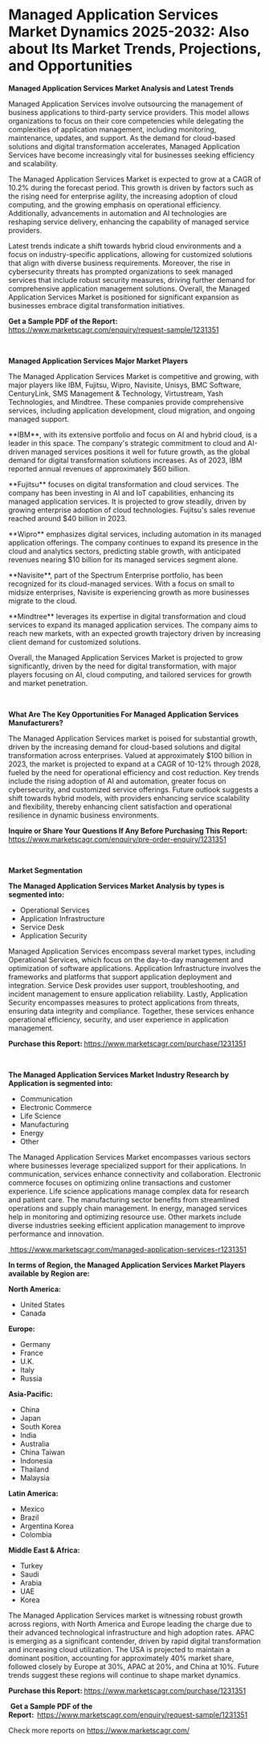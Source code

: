 <p><h1>Managed Application Services Market Dynamics 2025-2032: Also about Its Market Trends, Projections, and Opportunities</h1></p><p><strong>Managed Application Services Market Analysis and Latest Trends</strong></p>
<p><p>Managed Application Services involve outsourcing the management of business applications to third-party service providers. This model allows organizations to focus on their core competencies while delegating the complexities of application management, including monitoring, maintenance, updates, and support. As the demand for cloud-based solutions and digital transformation accelerates, Managed Application Services have become increasingly vital for businesses seeking efficiency and scalability.</p><p>The Managed Application Services Market is expected to grow at a CAGR of 10.2% during the forecast period. This growth is driven by factors such as the rising need for enterprise agility, the increasing adoption of cloud computing, and the growing emphasis on operational efficiency. Additionally, advancements in automation and AI technologies are reshaping service delivery, enhancing the capability of managed service providers. </p><p>Latest trends indicate a shift towards hybrid cloud environments and a focus on industry-specific applications, allowing for customized solutions that align with diverse business requirements. Moreover, the rise in cybersecurity threats has prompted organizations to seek managed services that include robust security measures, driving further demand for comprehensive application management solutions. Overall, the Managed Application Services Market is positioned for significant expansion as businesses embrace digital transformation initiatives.</p></p>
<p><strong>Get a Sample PDF of the Report:&nbsp;</strong> <a href="https://www.marketscagr.com/enquiry/request-sample/1231351?utm_campaign=3217&utm_medium=2&utm_source=Github&utm_content=ia&utm_term=11032025&utm_id=managed-application-services">https://www.marketscagr.com/enquiry/request-sample/1231351</a></p>
<p>&nbsp;</p>
<p><strong>Managed Application Services Major Market Players</strong></p>
<p><p>The Managed Application Services Market is competitive and growing, with major players like IBM, Fujitsu, Wipro, Navisite, Unisys, BMC Software, CenturyLink, SMS Management & Technology, Virtustream, Yash Technologies, and Mindtree. These companies provide comprehensive services, including application development, cloud migration, and ongoing managed support.</p><p>**IBM**, with its extensive portfolio and focus on AI and hybrid cloud, is a leader in this space. The company's strategic commitment to cloud and AI-driven managed services positions it well for future growth, as the global demand for digital transformation solutions increases. As of 2023, IBM reported annual revenues of approximately $60 billion.</p><p>**Fujitsu** focuses on digital transformation and cloud services. The company has been investing in AI and IoT capabilities, enhancing its managed application services. It is projected to grow steadily, driven by growing enterprise adoption of cloud technologies. Fujitsu's sales revenue reached around $40 billion in 2023.</p><p>**Wipro** emphasizes digital services, including automation in its managed application offerings. The company continues to expand its presence in the cloud and analytics sectors, predicting stable growth, with anticipated revenues nearing $10 billion for its managed services segment alone.</p><p>**Navisite**, part of the Spectrum Enterprise portfolio, has been recognized for its cloud-managed services. With a focus on small to midsize enterprises, Navisite is experiencing growth as more businesses migrate to the cloud.</p><p>**Mindtree** leverages its expertise in digital transformation and cloud services to expand its managed application services. The company aims to reach new markets, with an expected growth trajectory driven by increasing client demand for customized solutions.</p><p>Overall, the Managed Application Services Market is projected to grow significantly, driven by the need for digital transformation, with major players focusing on AI, cloud computing, and tailored services for growth and market penetration.</p></p>
<p>&nbsp;</p>
<p><strong>What Are The Key Opportunities For Managed Application Services Manufacturers?</strong></p>
<p><p>The Managed Application Services market is poised for substantial growth, driven by the increasing demand for cloud-based solutions and digital transformation across enterprises. Valued at approximately $100 billion in 2023, the market is projected to expand at a CAGR of 10-12% through 2028, fueled by the need for operational efficiency and cost reduction. Key trends include the rising adoption of AI and automation, greater focus on cybersecurity, and customized service offerings. Future outlook suggests a shift towards hybrid models, with providers enhancing service scalability and flexibility, thereby enhancing client satisfaction and operational resilience in dynamic business environments.</p></p>
<p><strong>Inquire or Share Your Questions If Any Before Purchasing This Report:</strong> <a href="https://www.marketscagr.com/enquiry/pre-order-enquiry/1231351?utm_campaign=3217&utm_medium=2&utm_source=Github&utm_content=ia&utm_term=11032025&utm_id=managed-application-services">https://www.marketscagr.com/enquiry/pre-order-enquiry/1231351</a></p>
<p>&nbsp;</p>
<p><strong>Market Segmentation</strong></p>
<p><strong>The Managed Application Services Market Analysis by types is segmented into:</strong></p>
<p><ul><li>Operational Services</li><li>Application Infrastructure</li><li>Service Desk</li><li>Application Security</li></ul></p>
<p><p>Managed Application Services encompass several market types, including Operational Services, which focus on the day-to-day management and optimization of software applications. Application Infrastructure involves the frameworks and platforms that support application deployment and integration. Service Desk provides user support, troubleshooting, and incident management to ensure application reliability. Lastly, Application Security encompasses measures to protect applications from threats, ensuring data integrity and compliance. Together, these services enhance operational efficiency, security, and user experience in application management.</p></p>
<p><strong>Purchase this Report:&nbsp;</strong><a href="https://www.marketscagr.com/purchase/1231351?utm_campaign=3217&utm_medium=2&utm_source=Github&utm_content=ia&utm_term=11032025&utm_id=managed-application-services">https://www.marketscagr.com/purchase/1231351</a></p>
<p>&nbsp;</p>
<p><strong>The Managed Application Services Market Industry Research by Application is segmented into:</strong></p>
<p><ul><li>Communication</li><li>Electronic Commerce</li><li>Life Science</li><li>Manufacturing</li><li>Energy</li><li>Other</li></ul></p>
<p><p>The Managed Application Services Market encompasses various sectors where businesses leverage specialized support for their applications. In communication, services enhance connectivity and collaboration. Electronic commerce focuses on optimizing online transactions and customer experience. Life science applications manage complex data for research and patient care. The manufacturing sector benefits from streamlined operations and supply chain management. In energy, managed services help in monitoring and optimizing resource use. Other markets include diverse industries seeking efficient application management to improve performance and innovation.</p></p>
<p><a href="https://www.marketscagr.com/managed-application-services-r1231351?utm_campaign=3217&utm_medium=2&utm_source=Github&utm_content=ia&utm_term=11032025&utm_id=managed-application-services">&nbsp;https://www.marketscagr.com/managed-application-services-r1231351</a></p>
<p><strong>In terms of Region, the Managed Application Services Market Players available by Region are:</strong></p>
<p>
    <p> <strong> North America: </strong>
        <ul>
            <li>United States</li>
            <li>Canada</li>
        </ul>
        </p> 
    <p> <strong> Europe: </strong>
        <ul>
            <li>Germany</li>
            <li>France</li>
            <li>U.K.</li>
            <li>Italy</li>
            <li>Russia</li>
        </ul>
        </p> 
    <p> <strong> Asia-Pacific: </strong>
        <ul>
            <li>China</li>
            <li>Japan</li>
            <li>South Korea</li>
            <li>India</li>
            <li>Australia</li>
            <li>China Taiwan</li>
            <li>Indonesia</li>
            <li>Thailand</li>
            <li>Malaysia</li>
        </ul>
        </p> 
    <p> <strong> Latin America: </strong>
        <ul>
            <li>Mexico</li>
            <li>Brazil</li>
            <li>Argentina Korea</li>
            <li>Colombia</li>
        </ul>
        </p> 
    <p> <strong> Middle East & Africa: </strong>
        <ul>
            <li>Turkey</li>
            <li>Saudi</li>
            <li>Arabia</li>
            <li>UAE</li>
            <li>Korea</li>
        </ul>
    </p>
    </p>
<p><p>The Managed Application Services market is witnessing robust growth across regions, with North America and Europe leading the charge due to their advanced technological infrastructure and high adoption rates. APAC is emerging as a significant contender, driven by rapid digital transformation and increasing cloud utilization. The USA is projected to maintain a dominant position, accounting for approximately 40% market share, followed closely by Europe at 30%, APAC at 20%, and China at 10%. Future trends suggest these regions will continue to shape market dynamics.</p></p>
<p><strong>Purchase this Report: </strong><a href="https://www.marketscagr.com/purchase/1231351?utm_campaign=3217&utm_medium=2&utm_source=Github&utm_content=ia&utm_term=11032025&utm_id=managed-application-services">https://www.marketscagr.com/purchase/1231351</a></p>
<p>&nbsp;<strong>Get a Sample PDF of the Report:&nbsp;&nbsp;</strong><a href="https://www.marketscagr.com/enquiry/request-sample/1231351?utm_campaign=3217&utm_medium=2&utm_source=Github&utm_content=ia&utm_term=11032025&utm_id=managed-application-services">https://www.marketscagr.com/enquiry/request-sample/1231351</a></p>
<p><strong></strong></p>
<p>Check more reports on <a href="https://www.marketscagr.com/?utm_campaign=3217&utm_medium=2&utm_source=Github&utm_content=ia&utm_term=11032025&utm_id=managed-application-services">https://www.marketscagr.com/</a></p>